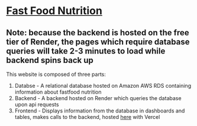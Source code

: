 # [Fast Food Nutrition](https://fastfood-nutrition-site.vercel.app/)
## Note: because the backend is hosted on the free tier of Render, the pages which require database queries will take 2-3 minutes to load while backend spins back up
This website is composed of three parts:
1. Databse - A relational database hosted on Amazon AWS RDS containing information about fastfood nutrition
2. Backend - A backend hosted on Render which queries the database upon api requests
3. Frontend - Displays information from the database in dashboards and tables, makes calls to the backend, hosted [here](https://fastfood-nutrition-site.vercel.app/) with Vercel
